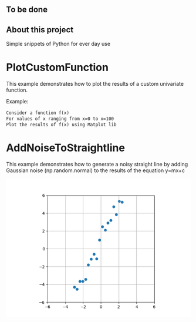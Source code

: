 ## To be done

## About this project
Simple snippets of Python for ever day use

# PlotCustomFunction
This example demonstrates how to plot the results of a custom
univariate function. 

Example:

    Consider a function f(x)
    For values of x ranging from x=0 to x=100
    Plot the results of f(x) using Matplot lib

# AddNoiseToStraightline
This example demonstrates how to generate a noisy straight line by adding Gaussian noise (np.random.normal) to the results of the equation y=mx+c

![](./SimpleSnippets/images/AddNoiseToStraightLine.png)